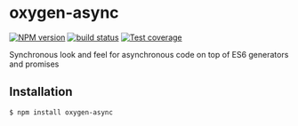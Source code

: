 oxygen-async
============

  [![NPM version][npm-image]][npm-url]
  [![build status][travis-image]][travis-url]
  [![Test coverage][coveralls-image]][coveralls-url]


Synchronous look and feel for asynchronous code on top of ES6 generators and promises

## Installation

```
$ npm install oxygen-async
```
[npm-image]: https://img.shields.io/npm/v/oxygen-async.svg?style=flat
[npm-url]: https://npmjs.org/package/oxygen-async
[travis-image]: https://img.shields.io/travis/oxygenjs/async.svg?style=flat
[travis-url]: https://travis-ci.org/oxygenjs/async
[coveralls-image]: https://img.shields.io/coveralls/oxygenjs/async.svg?style=flat
[coveralls-url]: https://coveralls.io/r/oxygenjs/async